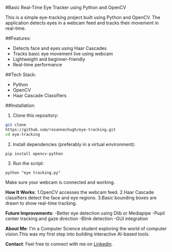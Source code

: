 #Basic Real-Time Eye Tracker using Python and OpenCV

This is a simple eye-tracking project built using Python and OpenCV. The application detects eyes in a webcam feed and tracks their movement in real-time.

##Features:
- Detects face and eyes using Haar Cascades
- Tracks basic eye movement live using webcam
- Lightweight and beginner-friendly
- Real-time performance

##Tech Stack:
- Python
- OpenCV
- Haar Cascade Classifiers

##Installation:
1. Clone this repository:
```bash
git clone
https://github.com/rosannechugh/eye-tracking.git
cd eye-tracking
```
2. Install dependencies (preferably in a virtual environment):
```
pip install opencv-python
```
3. Run the script:
```
python "eye tracking.py"
```
Make sure your webcam is connected and working.

**How It Works**:
1.OpenCV accesses the webcam feed.
2.Haar Cascade classifiers detect the face and eye regions.
3.Basic bounding boxes are drawn to show real-time tracking.

**Future Improvements**:
-Better eye detection using Dlib or Mediapipe
-Pupil center tracking and gaze direction
-Blink detection
-GUI integration

**About Me**:
I'm a Computer Science student exploring the world of computer vision.This was my first step into building interactive AI-based tools.

**Contact**:
Feel free to connect with me on [Linkedin](https://www.linkedin.com/in/rosanne-chugh-34b795304/).
